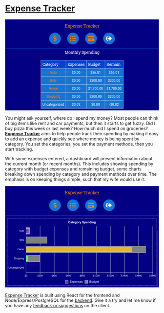 # [Expense Tracker](https://expense-tracker-client.now.sh/)

![Expense Tracker Dashboard](src/images/dashboard_categories.png)

You might ask yourself, where do I spend my money? Most people can think of big items like rent and car payments, but then it starts to get fuzzy. Did I buy pizza this week or last week? How much did I spend on groceries? **[Expense Tracker](https://expense-tracker-client.now.sh/)** aims to help people track their spending by making it easy to add an expense and quickly see where money is being spent by category. You set the categories, you set the payment methods, then you start tracking.

With some expenses entered, a dashboard will present information about the current month (or recent months). This includes showing spending by category with budget expenses and remaining budget, some charts breaking down spending by category and payment methods over time. The emphasis is on keeping things simple, such that my wife would use it.

![Expense Tracker Categories Chart](src/images/dashboard_bar_chart.png)

[Expense Tracker](https://expense-tracker-client.now.sh/) is built using React for the frontend and Node/Express/PostgreSQL for the [backend](https://github.com/camdecoster/expense-tracker-api). Give it a try and let me know if you have any [feedback or suggestions](https://github.com/camdecoster/expense-tracker-client/issues) on the client.
